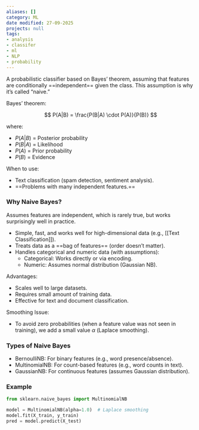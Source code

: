 ```yaml
---
aliases: []
category: ML
date modified: 27-09-2025
projects: null
tags:
- analysis
- classifer
- ml
- NLP
- probability
---
```

A probabilistic classifier based on Bayes’ theorem, assuming that features are conditionally ==independent== given the class. This assumption is why it’s called “naive.”

Bayes’ theorem:

$$
P(A|B) = \frac{P(B|A) \cdot P(A)}{P(B)}
$$

where:

* $P(A|B)$ = Posterior probability
* $P(B|A)$ = Likelihood
* $P(A)$ = Prior probability
* $P(B)$ = Evidence

When to use:
* Text classification (spam detection, sentiment analysis).
* ==Problems with many independent features.==
### Why Naive Bayes?

Assumes features are independent, which is rarely true, but works surprisingly well in practice.

* Simple, fast, and works well for high-dimensional data (e.g., [[Text Classification]]).
* Treats data as a ==bag of features== (order doesn’t matter).
* Handles categorical and numeric data (with assumptions):
	- Categorical: Works directly or via encoding.
	- Numeric: Assumes normal distribution (Gaussian NB).

Advantages:
* Scales well to large datasets.
* Requires small amount of training data.
* Effective for text and document classification.

Smoothing Issue:
- To avoid zero probabilities (when a feature value was not seen in training), we add a small value $\alpha$ (Laplace smoothing).

### Types of Naive Bayes

* BernoulliNB: For binary features (e.g., word presence/absence).
* MultinomialNB: For count-based features (e.g., word counts in text).
* GaussianNB: For continuous features (assumes Gaussian distribution).

### Example

```python
from sklearn.naive_bayes import MultinomialNB

model = MultinomialNB(alpha=1.0)  # Laplace smoothing
model.fit(X_train, y_train)
pred = model.predict(X_test)
```

